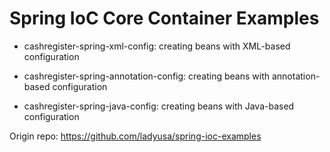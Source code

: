 # Spring IoC Core Container Examples

  * cashregister-spring-xml-config: creating beans with XML-based configuration

  * cashregister-spring-annotation-config: creating beans with annotation-based configuration

  * cashregister-spring-java-config: creating beans with Java-based configuration
  
Origin repo: https://github.com/ladyusa/spring-ioc-examples